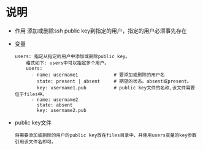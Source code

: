 # 说明
* 作用
    添加或删除ssh public key到指定的用户，指定的用户必须事先存在

* 变量
    ```text
    users: 指定从指定的用户中添加或删除public key。
        格式如下: users中可以指定多个用户。
        users:
          - name: username1             # 要添加或删除的用户名
            state: present | absent     # 期望的状态。absent或present。
            key: username1.pub          # public key文件的名称,该文件需要位于files中。
          - name: username2
            state: absent
            key: username2.pub
    ```

* public key文件
    ```text
    将需要添加或删除的用户的public key放在files目录中，并使用users变量的key参数引用该文件名即可。
    ```
